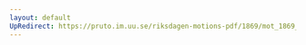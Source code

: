 ```yaml
---
layout: default
UpRedirect: https://pruto.im.uu.se/riksdagen-motions-pdf/1869/mot_1869__fk__33/mot_1869__fk__33-002.pdf
---
```


